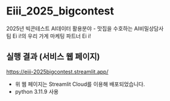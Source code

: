 # Eiii_2025_bigcontest
2025년 빅콘테스트 AI데이터 활용분야 - 맛집을 수호하는 AI비밀상담사<br>
팀 Ei i!의 우리 가게 마케팅 파트너 Ei i!

  ## 실행 결과 (서비스 웹 페이지)
https://eiii-2025bigcontest.streamlit.app/
- 위 웹 페이지는 Streamlit Cloud를 이용해 배포되었습니다.
- python 3.11.9 사용
